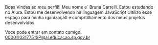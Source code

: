 Boas Vindas ao meu perfil!!
Meu nome e´ Bruna Carrelli.
Estou estudando no Alura.
Estou me desenvolvendo na linguagem JavaScript
Ultilizo esse espaço para minha rganizaçã0 e comprtilhamento dos meus projetos desenvolvidos.

Voce pode entrar em contato comigo!
0000110317751SP@al.educacao.sp.gov.br
